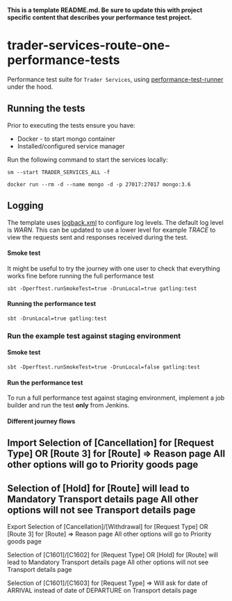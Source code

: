 **This is a template README.md.  Be sure to update this with project specific content that describes your performance test project.**

# trader-services-route-one-performance-tests
Performance test suite for `Trader Services`, using [performance-test-runner](https://github.com/hmrc/performance-test-runner) under the hood.


## Running the tests

Prior to executing the tests ensure you have:

* Docker - to start mongo container
* Installed/configured service manager

Run the following command to start the services locally:
```
sm --start TRADER_SERVICES_ALL -f

docker run --rm -d --name mongo -d -p 27017:27017 mongo:3.6
```

## Logging

The template uses [logback.xml](src/test/resources) to configure log levels. The default log level is *WARN*. This can be updated to use a lower level for example *TRACE* to view the requests sent and responses received during the test.

#### Smoke test

It might be useful to try the journey with one user to check that everything works fine before running the full performance test
```
sbt -Dperftest.runSmokeTest=true -DrunLocal=true gatling:test
```

#### Running the performance test
```
sbt -DrunLocal=true gatling:test
```
### Run the example test against staging environment

#### Smoke test
```
sbt -Dperftest.runSmokeTest=true -DrunLocal=false gatling:test
```

#### Run the performance test

To run a full performance test against staging environment, implement a job builder and run the test **only** from Jenkins.

#### Different journey flows 

Import 
Selection of [Cancellation] for [Request Type] 
OR 
[Route 3] for [Route] => Reason page 
All other options will go to Priority goods page
--
Selection of [Hold] for [Route] will lead to Mandatory Transport details page
All other options will not see Transport details page
--

Export 
Selection of [Cancellation]/[Withdrawal] for [Request Type] 
OR 
[Route 3] for [Route] => Reason page 
All other options will go to Priority goods page

Selection of [C1601]/[C1602] for [Request Type] OR [Hold] for [Route] will lead to Mandatory Transport details page
All other options will not see Transport details page

Selection of [C1601]/[C1603] for [Request Type] => Will ask for date of ARRIVAL instead of date of DEPARTURE 
on Transport details page

